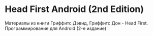 # Head First Android (2nd Edition)
Материалы из книги Гриффитс Дэвид, Гриффитс Дон - Head First. Программирование для Android (2-е издание)